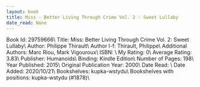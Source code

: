 ```yaml
---
layout: book
title: Miss - Better Living Through Crime Vol. 2 - Sweet Lullaby
date_read: None
---
```


Book Id: 29759666\ 
Title: Miss: Better Living Through Crime Vol. 2: Sweet Lullaby\ 
Author: Philippe Thirault\ 
Author l-f: Thirault, Philippe\ 
Additional Authors: Marc Riou, Mark Vigouroux\ 
ISBN: \ 
My Rating: 0\ 
Average Rating: 3.83\ 
Publisher: Humanoids\ 
Binding: Kindle Edition\ 
Number of Pages: 198\ 
Year Published: 2015\ 
Original Publication Year: 2000\ 
Date Read: \ 
Date Added: 2020/10/21\ 
Bookshelves: kupka-wstydu\ 
Bookshelves with positions: kupka-wstydu (#1878)\ 

